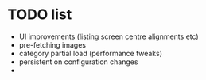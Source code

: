 # TODO list
* UI improvements (listing screen centre alignments etc)
* pre-fetching images 
* category partial load (performance tweaks)
* persistent on configuration changes
* 


